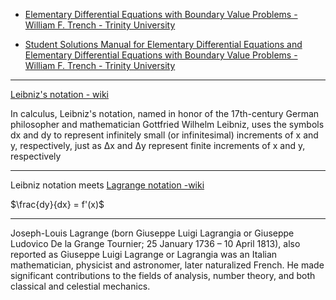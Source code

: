 * [Elementary Differential Equations with Boundary Value Problems - William F. Trench - Trinity University](https://digitalcommons.trinity.edu/mono/9/)

* [Student Solutions Manual for Elementary Differential Equations and Elementary Differential Equations with Boundary Value Problems - William F. Trench - Trinity University](https://digitalcommons.trinity.edu/mono/10/)

- - - -

[Leibniz's notation - wiki](https://en.wikipedia.org/wiki/Leibniz%27s_notation#:~:text=In%20calculus%2C%20Leibniz's%20notation%2C%20named,of%20x%20and%20y%2C%20respectively.)

In calculus, Leibniz's notation, named in honor of the 17th-century German philosopher and mathematician Gottfried Wilhelm Leibniz, uses the symbols dx and dy to represent infinitely small (or infinitesimal) increments of x and y, respectively, just as Δx and Δy represent finite increments of x and y, respectively

- - - -

Leibniz notation meets [Lagrange notation -wiki](https://en.wikipedia.org/wiki/Notation_for_differentiation#Lagrange's_notation)

$\frac{dy}{dx} = f'(x)$

- - - -

Joseph-Louis Lagrange (born Giuseppe Luigi Lagrangia or Giuseppe Ludovico De la Grange Tournier; 25 January 1736 – 10 April 1813), also reported as Giuseppe Luigi Lagrange or Lagrangia was an Italian mathematician, physicist and astronomer, later naturalized French. He made significant contributions to the fields of analysis, number theory, and both classical and celestial mechanics.
